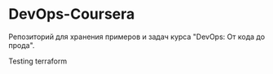 # DevOps-Coursera

Репозиторий для хранения примеров и задач курса "DevOps: От кода до прода".

Testing terraform
